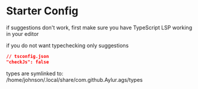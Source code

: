 # Starter Config

if suggestions don't work, first make sure you have TypeScript LSP working in your editor

if you do not want typechecking only suggestions

```json
// tsconfig.json
"checkJs": false
```

types are symlinked to: /home/johnson/.local/share/com.github.Aylur.ags/types
